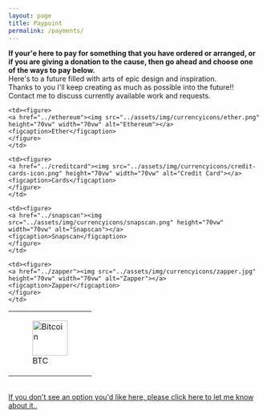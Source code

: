 ```yaml
---
layout: page
title: Paypoint
permalink: /payments/
---
```

<div class="paypage">
<strong>If your'e here to pay for something that you have ordered or arranged, or if you are giving a donation to the cause, then go ahead and choose one of the ways to pay below.  </strong>
<br>
Here's to a future filled with arts of epic design and inspiration.
<br>
Thanks to you I'll keep creating as much as possible into the future!!
Contact me to discuss currently available work and requests.

<table class="paybutts" style="border-collapse: collapse;" border="0">
<tbody>

<tr>
    <td><figure>
      <a href="../bitcoin"><img src="../assets/img/currencyicons/bit.png" height="70vw" width="70vw" alt="Bitcoin"></a>
      <figcaption>BTC</figcaption>
    </figure>
    </td>

    <td><figure>
    <a href="../ethereum"><img src="../assets/img/currencyicons/ether.png" height="70vw" width="70vw" alt="Ethereum"></a>
    <figcaption>Ether</figcaption>
    </figure>
    </td>

    <td><figure>
    <a href="../creditcard"><img src="../assets/img/currencyicons/credit-cards-icon.png" height="70vw" width="70vw" alt="Credit Card"></a>
    <figcaption>Cards</figcaption>
    </figure>
    </td>

    <td><figure>
    <a href="../snapscan"><img src="../assets/img/currencyicons/snapscan.png" height="70vw" width="70vw" alt="Snapscan"></a>
    <figcaption>Snapscan</figcaption>
    </figure>
    </td>

    <td><figure>
    <a href="../zapper"><img src="../assets/img/currencyicons/zapper.jpg" height="70vw" width="70vw" alt="Zapper"></a>
    <figcaption>Zapper</figcaption>
    </figure>
    </td>

</tr>
</tbody>
</table>



<br>
<a href="http://onlineivan.com/contact">If you don't see an option you'd like here, please click here to let me know about it..</a>
</div>
